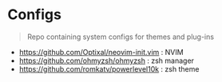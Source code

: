 # Configs
> Repo containing system configs for themes and plug-ins

* https://github.com/Optixal/neovim-init.vim : NVIM
* https://github.com/ohmyzsh/ohmyzsh : zsh manager
* https://github.com/romkatv/powerlevel10k : zsh theme 
